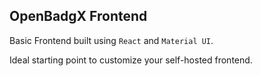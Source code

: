 ## OpenBadgX Frontend

Basic Frontend built using `React` and `Material UI`. 
 
Ideal starting point to customize your self-hosted frontend.